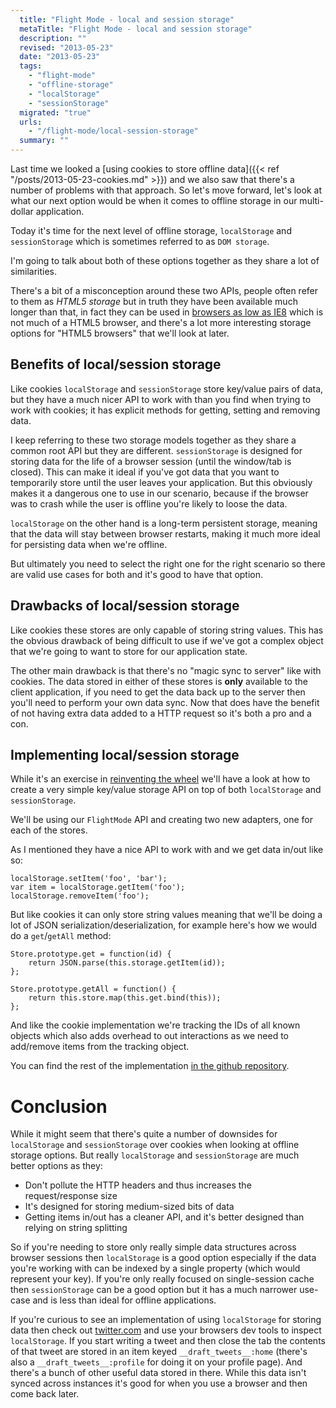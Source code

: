```yaml
---
  title: "Flight Mode - local and session storage"
  metaTitle: "Flight Mode - local and session storage"
  description: ""
  revised: "2013-05-23"
  date: "2013-05-23"
  tags: 
    - "flight-mode"
    - "offline-storage"
    - "localStorage"
    - "sessionStorage"
  migrated: "true"
  urls: 
    - "/flight-mode/local-session-storage"
  summary: ""
---
```

Last time we looked a [using cookies to store offline data]({{< ref "/posts/2013-05-23-cookies.md" >}}) and we also saw that there's a number of problems with that approach. So let's move forward, let's look at what our next option would be when it comes to offline storage in our multi-dollar application.

Today it's time for the next level of offline storage, `localStorage` and `sessionStorage` which is sometimes referred to as `DOM storage`.

I'm going to talk about both of these options together as they share a lot of similarities.

There's a bit of a misconception around these two APIs, people often refer to them as _HTML5 storage_ but in truth they have been available much longer than that, in fact they can be used in [browsers as low as IE8](http://caniuse.com/#search=localstorage) which is not much of a HTML5 browser, and there's a lot more interesting storage options for "HTML5 browsers" that we'll look at later.

## Benefits of local/session storage

Like cookies `localStorage` and `sessionStorage` store key/value pairs of data, but they have a much nicer API to work with than you find when trying to work with cookies; it has explicit methods for getting, setting and removing data.

I keep referring to these two storage models together as they share a common root API but they are different. `sessionStorage` is designed for storing data for the life of a browser session (until the window/tab is closed). This can make it ideal if you've got data that you want to temporarily store until the user leaves your application. But this obviously makes it a dangerous one to use in our scenario, because if the browser was to crash while the user is offline you're likely to loose the data.

`localStorage` on the other hand is a long-term persistent storage, meaning that the data will stay between browser restarts, making it much more ideal for persisting data when we're offline.

But ultimately you need to select the right one for the right scenario so there are valid use cases for both and it's good to have that option.

## Drawbacks of local/session storage

Like cookies these stores are only capable of storing string values. This has the obvious drawback of being difficult to use if we've got a complex object that we're going to want to store for our application state.

The other main drawback is that there's no "magic sync to server" like with cookies. The data stored in either of these stores is **only** available to the client application, if you need to get the data back up to the server then you'll need to perform your own data sync. Now that does have the benefit of not having extra data added to a HTTP request so it's both a pro and a con.

## Implementing local/session storage

While it's an exercise in [reinventing the wheel](http://www.codinghorror.com/blog/2009/02/dont-reinvent-the-wheel-unless-you-plan-on-learning-more-about-wheels.html) we'll have a look at how to create a very simple key/value storage API on top of both `localStorage` and `sessionStorage`.

We'll be using our `FlightMode` API and creating two new adapters, one for each of the stores.

As I mentioned they have a nice API to work with and we get data in/out like so:

    localStorage.setItem('foo', 'bar');
    var item = localStorage.getItem('foo');
    localStorage.removeItem('foo');

But like cookies it can only store string values meaning that we'll be doing a lot of JSON serialization/deserialization, for example here's how we would do a `get`/`getAll` method:

    Store.prototype.get = function(id) {
        return JSON.parse(this.storage.getItem(id));
    };

    Store.prototype.getAll = function() {
        return this.store.map(this.get.bind(this));
    };

And like the cookie implementation we're tracking the IDs of all known objects which also adds overhead to out interactions as we need to add/remove items from the tracking object.

You can find the rest of the implementation [in the github repository](https://github.com/aaronpowell/flight-mode-blog/src/adapters/local-session-storage.js).

# Conclusion

While it might seem that there's quite a number of downsides for `localStorage` and `sessionStorage` over cookies when looking at offline storage options. But really `localStorage` and `sessionStorage` are much better options as they:

* Don't pollute the HTTP headers and thus increases the request/response size
* It's designed for storing medium-sized bits of data
* Getting items in/out has a cleaner API, and it's better designed than relying on string splitting

So if you're needing to store only really simple data structures across browser sessions then `localStorage` is a good option especially if the data you're working with can be indexed by a single property (which would represent your key). If you're only really focused on single-session cache then `sessionStorage` can be a good option but it has a much narrower use-case and is less than ideal for offline applications.

If you're curious to see an implementation of using `localStorage` for storing data then check out [twitter.com](http://twitter.com) and use your browsers dev tools to inspect `localStorage`. If you start writing a tweet and then close the tab the contents of that tweet are stored in an item keyed `__draft_tweets__:home` (there's also a `__draft_tweets__:profile` for doing it on your profile page). And there's a bunch of other useful data stored in there. While this data isn't synced across instances it's good for when you use a browser and then come back later.